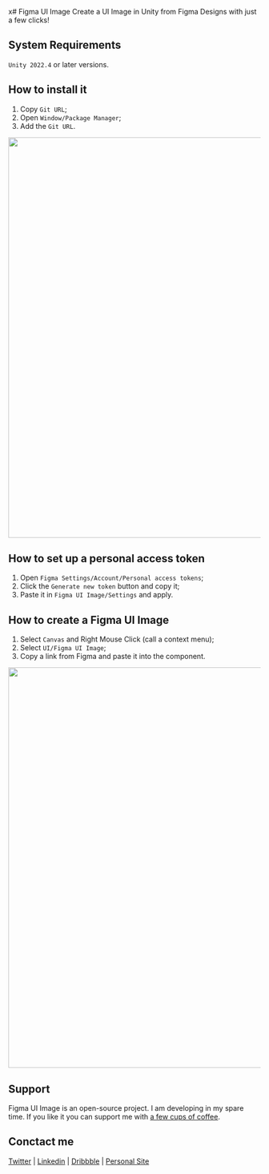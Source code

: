x# Figma UI Image
Create a UI Image in Unity from Figma Designs with just a few clicks!

## System Requirements
`Unity 2022.4` or later versions.

## How to install it
1. Copy `Git URL`;
2. Open `Window/Package Manager`;
3. Add the `Git URL`.

<img src="http://frolovoleg.ru/figma-ui-image/how_to_add_figma_ui_image.gif" width="800">

## How to set up a personal access token
1. Open `Figma Settings/Account/Personal access tokens`;
2. Click the `Generate new token` button and copy it;
3. Paste it in `Figma UI Image/Settings` and apply.

## How to create a Figma UI Image
1. Select `Canvas` and Right Mouse Click (call a context menu);
2. Select `UI/Figma UI Image`;
3. Copy a link from Figma and paste it into the component.

<img src="https://frolovoleg.ru/figma-ui-image/how_to_add_figma_ui_image.gif" width="800">

## Support
Figma UI Image is an open-source project.  I am developing in my spare time. If you like it you can support me with [a few cups of coffee](https://www.buymeacoffee.com/volorf).


## Conctact me
[Twitter](https://www.twitter.com/volorf) | [Linkedin](https://www.linkedin.com/in/oleg-frolov-6a6a4752/) | [Dribbble](https://dribbble.com/Volorf) | [Personal Site](https://olegfrolov.design/)